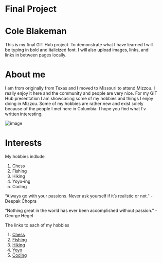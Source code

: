 
# Final Project

# Cole Blakeman

This is my final GIT Hub project. To demonstrate what I have learned I will be typing in bold and italicized font. I will also upload images, links, and links in between pages locally.

# About me

I am from originally from Texas and I moved to Missouri to attend Mizzou. I really enjoy it here and the community and people are very nice. For my GIT Hub presentation I am showcasing some of my hobbies and things I enjoy doing in Mizzou. Some of my hobbies are rather new and exist solely because of the people I met here in Columbia. I hope you find what I'v written interesting. 

![image](https://user-images.githubusercontent.com/65063251/119210598-a6a80780-ba72-11eb-8c60-b4935e13ab7b.png)

# Interests

My hobbies indlude

1. Chess 
2. Fishing
3. Hiking
4. Yoyo-ing
5. Coding

“Always go with your passions. Never ask yourself if it’s realistic or not.” - Deepak Chopra

“Nothing great in the world has ever been accomplished without passion.” - George Hegel



The links to each of my hobbies
1. [Chess](https://github.com/coleblakeman01/Final-Project-IT-1000/blob/main/Chess)
2. [Fishing](https://github.com/coleblakeman01/Final-Project-IT-1000/blob/main/fishing.md)
3. [Hiking](https://github.com/coleblakeman01/Final-Project-IT-1000/blob/main/hiking.md)
4. [Yoyo](https://github.com/coleblakeman01/Final-Project-IT-1000/blob/main/yoyo.md)
5. [Coding](https://github.com/coleblakeman01/Final-Project-IT-1000/blob/main/coding.md)

